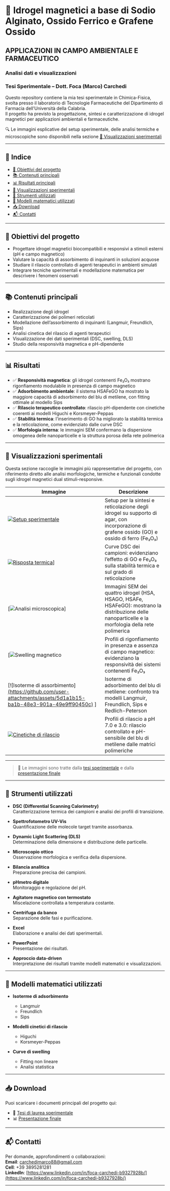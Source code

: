# 🧪 Idrogel magnetici a base di Sodio Alginato, Ossido Ferrico e Grafene Ossido  
## APPLICAZIONI IN CAMPO AMBIENTALE E FARMACEUTICO  
### Analisi dati e visualizzazioni  
### Tesi Sperimentale – Dott. Foca (Marco) Carchedi

Questo repository contiene la mia tesi sperimentale in Chimica-Fisica, svolta presso il laboratorio di Tecnologie Farmaceutiche del Dipartimento di Farmacia dell’Università della Calabria.  
Il progetto ha previsto la progettazione, sintesi e caratterizzazione di idrogel magnetici per applicazioni ambientali e farmaceutiche.

🔍 Le immagini esplicative del setup sperimentale, delle analisi termiche e microscopiche sono disponibili nella sezione [🔬 Visualizzazioni sperimentali](#-visualizzazioni-sperimentali)

---

## 📑 Indice

- [🎯 Obiettivi del progetto](#-obiettivi-del-progetto)  
- [📚 Contenuti principali](#-contenuti-principali)  
- [📊 Risultati principali](#-risultati-principali)  
- [🔬 Visualizzazioni sperimentali](#-visualizzazioni-sperimentali)  
- [🧪 Strumenti utilizzati](#-strumenti-utilizzati)  
- [📐 Modelli matematici utilizzati](#-modelli-matematici-utilizzati)  
- [📥 Download](#-download)  
- [📬 Contatti](#-contatti)

---

## 🎯 Obiettivi del progetto

- Progettare idrogel magnetici biocompatibili e responsivi a stimoli esterni (pH e campo magnetico)  
- Valutare la capacità di assorbimento di inquinanti in soluzioni acquose  
- Studiare il rilascio controllato di agenti terapeutici in ambienti simulati  
- Integrare tecniche sperimentali e modellazione matematica per descrivere i fenomeni osservati  

---

## 📚 Contenuti principali

- Realizzazione degli idrogel  
- Caratterizzazione dei polimeri reticolati  
- Modellazione dell’assorbimento di inquinanti (Langmuir, Freundlich, Sips)  
- Analisi cinetica del rilascio di agenti terapeutici  
- Visualizzazione dei dati sperimentali (DSC, swelling, DLS)  
- Studio della responsività magnetica e pH-dipendente  

---

## 📊 Risultati 

- ✅ **Responsività magnetica**: gli idrogel contenenti Fe₂O₃ mostrano rigonfiamento modulabile in presenza di campo magnetico  
- ✅ **Adsorbimento ambientale**: il sistema HSAFeGO ha mostrato la maggiore capacità di adsorbimento del blu di metilene, con fitting ottimale al modello Sips  
- ✅ **Rilascio terapeutico controllato**: rilascio pH-dipendente con cinetiche coerenti ai modelli Higuchi e Korsmeyer-Peppas  
- ✅ **Stabilità termica**: l’inserimento di GO ha migliorato la stabilità termica e la reticolazione, come evidenziato dalle curve DSC  
- ✅ **Morfologia interna**: le immagini SEM confermano la dispersione omogenea delle nanoparticelle e la struttura porosa della rete polimerica  

---

## 🔬 Visualizzazioni sperimentali

Questa sezione raccoglie le immagini più rappresentative del progetto, con riferimento diretto alle analisi morfologiche, termiche e funzionali condotte sugli idrogel magnetici dual stimuli-responsive.

|  Immagine | Descrizione |
|---------|-------------|
| [![Setup sperimentale](https://github.com/user-attachments/assets/daa2e9d8-2afa-4ab4-9a37-e10ccb8420a4)](https://github.com/user-attachments/assets/daa2e9d8-2afa-4ab4-9a37-e10ccb8420a4) | Setup per la sintesi e reticolazione degli idrogel su supporto di agar, con incorporazione di grafene ossido (GO) e ossido di ferro (Fe₂O₃) |
| [![Risposta termica](https://github.com/user-attachments/assets/27714199-ba83-47f4-b2fa-04a647039e34)](https://github.com/user-attachments/assets/27714199-ba83-47f4-b2fa-04a647039e34)] | Curve DSC dei campioni: evidenziano l’effetto di GO e Fe₂O₃ sulla stabilità termica e sul grado di reticolazione |
| [![Analisi microscopica](https://github.com/user-attachments/assets/3d2f1191-8809-425a-99da-d6e23d23dca2)]| Immagini SEM dei quattro idrogel (HSA, HSAGO, HSAFe, HSAFeGO): mostrano la distribuzione delle nanoparticelle e la morfologia della rete polimerica |
| [![Swelling magnetico](https://github.com/user-attachments/assets/f020e50d-566e-47bd-967e-e657fde3d529) | Profili di rigonfiamento in presenza e assenza di campo magnetico: evidenziano la responsività dei sistemi contenenti Fe₂O₃ |
| [![Isoterme di assorbimento][ (https://github.com/user-attachments/assets/5d1a1b15-ba1b-48e3-901a-49e9ff90450c)](https://github.com/user-attachments/assets/5d1a1b15-ba1b-48e3-901a-49e9ff90450c) ] | Isoterme di adsorbimento del blu di metilene: confronto tra modelli Langmuir, Freundlich, Sips e Redlich-Peterson |
| [![Cinetiche di rilascio](https://github.com/user-attachments/assets/d1ff6345-e1a0-4e9d-88f5-427a0c07e503)](https://github.com/user-attachments/assets/d1ff6345-e1a0-4e9d-88f5-427a0c07e503)| Profili di rilascio a pH 7.0 e 3.0: rilascio controllato e pH-sensibile del blu di metilene dalle matrici polimeriche |

---

> 📌 Le immagini sono tratte dalla [tesi sperimentale](Tesi%20Sperimentale%20Idrogel%20magnetici%20a%20base%20di%20Alginato%20ed%20Ossido%20pdf.pdf) e dalla [presentazione finale](Presentazione_Idrogel_Magnetici_Dual_Stimuli_Responsive_Tesi.pdf.pdf)

---

## 🧪 Strumenti utilizzati

- **DSC (Differential Scanning Calorimetry)**  
  Caratterizzazione termica dei campioni e analisi dei profili di transizione.

- **Spettrofotometro UV-Vis**  
  Quantificazione delle molecole target tramite assorbanza.

- **Dynamic Light Scattering (DLS)**  
  Determinazione della dimensione e distribuzione delle particelle.

- **Microscopio ottico**  
  Osservazione morfologica e verifica della dispersione.

- **Bilancia analitica**  
  Preparazione precisa dei campioni.

- **pHmetro digitale**  
  Monitoraggio e regolazione del pH.

- **Agitatore magnetico con termostato**  
  Miscelazione controllata a temperatura costante.

- **Centrifuga da banco**  
  Separazione delle fasi e purificazione.

- **Excel**  
  Elaborazione e analisi dei dati sperimentali.

- **PowerPoint**  
  Presentazione dei risultati.

- **Approccio data-driven**  
  Interpretazione dei risultati tramite modelli matematici e visualizzazioni.

---

## 📐 Modelli matematici utilizzati

- **Isoterme di adsorbimento**  
  - Langmuir  
  - Freundlich  
  - Sips  

- **Modelli cinetici di rilascio**  
  - Higuchi  
  - Korsmeyer-Peppas  

- **Curve di swelling**  
  - Fitting non lineare  
  - Analisi statistica  

---

## 📥 Download

Puoi scaricare i documenti principali del progetto qui:

- 📄 [Tesi di laurea sperimentale](Tesi%20Sperimentale%20Idrogel%20magnetici%20a%20base%20di%20Alginato%20ed%20Ossido%20pdf.pdf)  
- 📊 [Presentazione finale](Presentazione_Idrogel_Magnetici_Dual_Stimuli_Responsive_Tesi.pdf.pdf)  

---

## 📬 Contatti

Per domande, approfondimenti o collaborazioni:  
**Email**: carchedimarco88@gmail.com  
**Cell**: +39 3895281281  
**LinkedIn**: [https://www.linkedin.com/in/foca-carchedi-b9327928b/](https://www.linkedin.com/in/foca-carchedi-b9327928b/)

---
